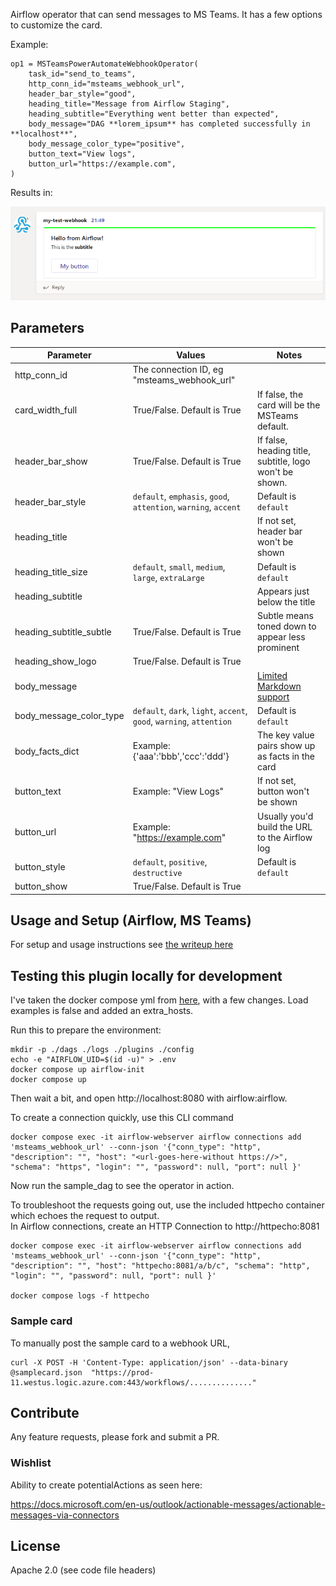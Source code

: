 
Airflow operator that can send messages to MS Teams. It has a few options to customize the card.

Example:

    op1 = MSTeamsPowerAutomateWebhookOperator(
        task_id="send_to_teams",
        http_conn_id="msteams_webhook_url",
        header_bar_style="good",
        heading_title="Message from Airflow Staging",
        heading_subtitle="Everything went better than expected",
        body_message="DAG **lorem_ipsum** has completed successfully in **localhost**",
        body_message_color_type="positive",
        button_text="View logs",
        button_url="https://example.com",
    )


Results in:

![example](example.png)        



## Parameters


| Parameter               | Values                                                               | Notes                                                     |
| ----------------------- | -------------------------------------------------------------------- | --------------------------------------------------------- |
| http_conn_id            | The connection ID, eg "msteams_webhook_url"                          |                                                           |
| card_width_full         | True/False. Default is True                                          | If false, the card will be the MSTeams default.           |
| header_bar_show         | True/False. Default is True                                          | If false, heading title, subtitle, logo won't be shown.   |
| header_bar_style        | `default`, `emphasis`, `good`, `attention`, `warning`, `accent`      | Default is `default`                                      |
| heading_title           |                                                                      | If not set, header bar won't be shown                     |
| heading_title_size      | `default`, `small`, `medium`, `large`, `extraLarge`                  | Default is `default`                                      |
| heading_subtitle        |                                                                      | Appears just below the title                              |
| heading_subtitle_subtle | True/False. Default is True                                          | Subtle means toned down to appear less prominent          |
| heading_show_logo       | True/False. Default is True                                          |                                                           |
| body_message            |                                                                      | [Limited Markdown support](https://aka.ms/ACTextFeatures) |
| body_message_color_type | `default`, `dark`, `light`, `accent`, `good`, `warning`, `attention` | Default is `default`                                      |
| body_facts_dict         | Example: {'aaa':'bbb','ccc':'ddd'}                                   | The key value pairs show up as facts in the card          |
| button_text             | Example: "View Logs"                                                 | If not set, button won't be shown                         |
| button_url              | Example: "https://example.com"                                       | Usually you'd build the URL to the Airflow log            |
| button_style            | `default`, `positive`, `destructive`                                 | Default is `default`                                      |
| button_show             | True/False. Default is True                                          |                                                           |





## Usage and Setup (Airflow, MS Teams)

For setup and usage instructions see [the writeup here](https://code.mendhak.com/Airflow-MS-Teams-Operator/)


## Testing this plugin locally for development

I've taken the docker compose yml from [here](https://airflow.apache.org/docs/apache-airflow/stable/howto/docker-compose/index.html), with a few changes. Load examples is false and added an extra_hosts.

Run this to prepare the environment:

```
mkdir -p ./dags ./logs ./plugins ./config
echo -e "AIRFLOW_UID=$(id -u)" > .env
docker compose up airflow-init
docker compose up
```

Then wait a bit, and open http://localhost:8080 with airflow:airflow. 

To create a connection quickly, use this CLI command

```
docker compose exec -it airflow-webserver airflow connections add 'msteams_webhook_url' --conn-json '{"conn_type": "http", "description": "", "host": "<url-goes-here-without https://>", "schema": "https", "login": "", "password": null, "port": null }'
```

Now run the sample_dag to see the operator in action. 


To troubleshoot the requests going out, use the included httpecho container which echoes the request to output.  
In Airflow connections, create an HTTP Connection to http://httpecho:8081 


```
docker compose exec -it airflow-webserver airflow connections add 'msteams_webhook_url' --conn-json '{"conn_type": "http", "description": "", "host": "httpecho:8081/a/b/c", "schema": "http", "login": "", "password": null, "port": null }'

docker compose logs -f httpecho
```

### Sample card

To manually post the sample card to a webhook URL,

```
curl -X POST -H 'Content-Type: application/json' --data-binary @samplecard.json  "https://prod-11.westus.logic.azure.com:443/workflows/.............."
```

## Contribute

Any feature requests, please fork and submit a PR. 

### Wishlist

Ability to create potentialActions as seen here:

https://docs.microsoft.com/en-us/outlook/actionable-messages/actionable-messages-via-connectors

## License

Apache 2.0 (see code file headers) 